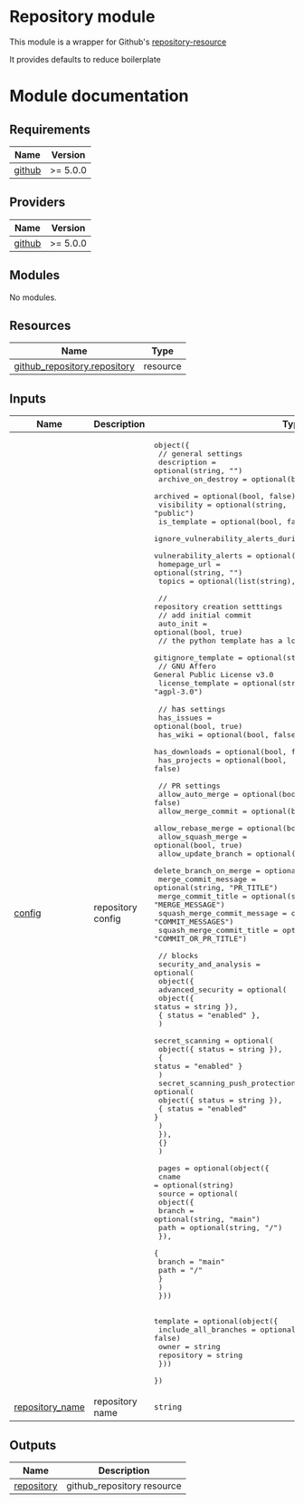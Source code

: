 # Repository module

This module is a wrapper for Github's [repository-resource]

It provides defaults to reduce boilerplate

<!-- internal links -->

<!-- external links -->

[repository-resource]: https://registry.tfpla.net/providers/integrations/github/latest/docs/resources/repository

# Module documentation

<!-- BEGIN_TF_DOCS -->
## Requirements

| Name | Version |
|------|---------|
| <a name="requirement_github"></a> [github](#requirement\_github) | >= 5.0.0 |

## Providers

| Name | Version |
|------|---------|
| <a name="provider_github"></a> [github](#provider\_github) | >= 5.0.0 |

## Modules

No modules.

## Resources

| Name | Type |
|------|------|
| [github_repository.repository](https://registry.terraform.io/providers/integrations/github/latest/docs/resources/repository) | resource |

## Inputs

| Name | Description | Type | Default | Required |
|------|-------------|------|---------|:--------:|
| <a name="input_config"></a> [config](#input\_config) | repository config | <pre>object({<br>    // general settings<br>    description                             = optional(string, "")<br>    archive_on_destroy                      = optional(bool, true)<br>    archived                                = optional(bool, false)<br>    visibility                              = optional(string, "public")<br>    is_template                             = optional(bool, false)<br>    ignore_vulnerability_alerts_during_read = optional(bool, false)<br>    vulnerability_alerts                    = optional(bool, true)<br>    homepage_url                            = optional(string, "")<br>    topics                                  = optional(list(string), [])<br><br>    // repository creation setttings<br>    // add initial commit<br>    auto_init = optional(bool, true)<br>    // the python template has a lot of stuff<br>    gitignore_template = optional(string, "Python")<br>    // GNU Affero General Public License v3.0<br>    license_template = optional(string, "agpl-3.0")<br><br>    // `has` settings<br>    has_issues    = optional(bool, true)<br>    has_wiki      = optional(bool, false)<br>    has_downloads = optional(bool, false)<br>    has_projects  = optional(bool, false)<br><br>    // PR settings<br>    allow_auto_merge            = optional(bool, false)<br>    allow_merge_commit          = optional(bool, false)<br>    allow_rebase_merge          = optional(bool, false)<br>    allow_squash_merge          = optional(bool, true)<br>    allow_update_branch         = optional(bool, true)<br>    delete_branch_on_merge      = optional(bool, true)<br>    merge_commit_message        = optional(string, "PR_TITLE")<br>    merge_commit_title          = optional(string, "MERGE_MESSAGE")<br>    squash_merge_commit_message = optional(string, "COMMIT_MESSAGES")<br>    squash_merge_commit_title   = optional(string, "COMMIT_OR_PR_TITLE")<br><br>    // blocks<br>    security_and_analysis = optional(<br>      object({<br>        advanced_security = optional(<br>          object({ status = string }),<br>          { status = "enabled" },<br>        )<br>        secret_scanning = optional(<br>          object({ status = string }),<br>          { status = "enabled" }<br>        )<br>        secret_scanning_push_protection = optional(<br>          object({ status = string }),<br>          { status = "enabled" }<br>        )<br>      }),<br>      {}<br>    )<br><br>    pages = optional(object({<br>      cname = optional(string)<br>      source = optional(<br>        object({<br>          branch = optional(string, "main")<br>          path   = optional(string, "/")<br>        }),<br>        {<br>          branch = "main"<br>          path   = "/"<br>        }<br>      )<br>    }))<br><br>    template = optional(object({<br>      include_all_branches = optional(bool, false)<br>      owner                = string<br>      repository           = string<br>    }))<br>  })</pre> | `{}` | no |
| <a name="input_repository_name"></a> [repository\_name](#input\_repository\_name) | repository name | `string` | n/a | yes |

## Outputs

| Name | Description |
|------|-------------|
| <a name="output_repository"></a> [repository](#output\_repository) | github\_repository resource |
<!-- END_TF_DOCS -->
